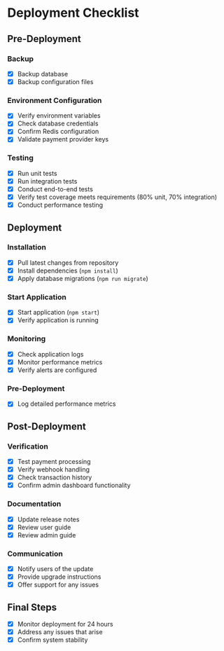# Deployment Checklist

## Pre-Deployment

### Backup
- [x] Backup database
- [x] Backup configuration files

### Environment Configuration
- [x] Verify environment variables
- [x] Check database credentials
- [x] Confirm Redis configuration
- [x] Validate payment provider keys

### Testing
- [x] Run unit tests
- [x] Run integration tests
- [x] Conduct end-to-end tests
- [x] Verify test coverage meets requirements (80% unit, 70% integration)
- [x] Conduct performance testing

## Deployment

### Installation
- [x] Pull latest changes from repository
- [x] Install dependencies (`npm install`)
- [x] Apply database migrations (`npm run migrate`)

### Start Application
- [x] Start application (`npm start`)
- [x] Verify application is running

### Monitoring
- [x] Check application logs
- [x] Monitor performance metrics
- [x] Verify alerts are configured

### Pre-Deployment
- [x] Log detailed performance metrics

## Post-Deployment

### Verification
- [x] Test payment processing
- [x] Verify webhook handling
- [x] Check transaction history
- [x] Confirm admin dashboard functionality

### Documentation
- [x] Update release notes
- [x] Review user guide
- [x] Review admin guide

### Communication
- [x] Notify users of the update
- [x] Provide upgrade instructions
- [x] Offer support for any issues

## Final Steps
- [x] Monitor deployment for 24 hours
- [x] Address any issues that arise
- [x] Confirm system stability
